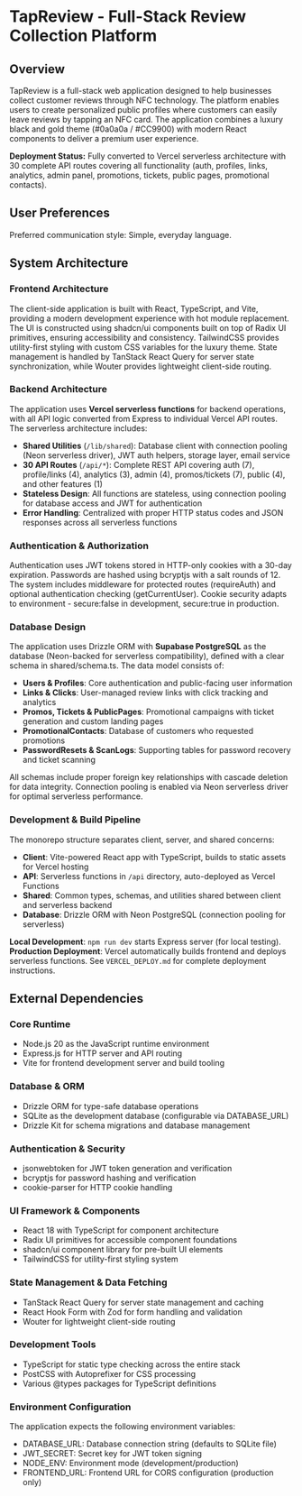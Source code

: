 # TapReview - Full-Stack Review Collection Platform

## Overview

TapReview is a full-stack web application designed to help businesses collect customer reviews through NFC technology. The platform enables users to create personalized public profiles where customers can easily leave reviews by tapping an NFC card. The application combines a luxury black and gold theme (#0a0a0a / #CC9900) with modern React components to deliver a premium user experience.

**Deployment Status:** Fully converted to Vercel serverless architecture with 30 complete API routes covering all functionality (auth, profiles, links, analytics, admin panel, promotions, tickets, public pages, promotional contacts).

## User Preferences

Preferred communication style: Simple, everyday language.

## System Architecture

### Frontend Architecture
The client-side application is built with React, TypeScript, and Vite, providing a modern development experience with hot module replacement. The UI is constructed using shadcn/ui components built on top of Radix UI primitives, ensuring accessibility and consistency. TailwindCSS provides utility-first styling with custom CSS variables for the luxury theme. State management is handled by TanStack React Query for server state synchronization, while Wouter provides lightweight client-side routing.

### Backend Architecture  
The application uses **Vercel serverless functions** for backend operations, with all API logic converted from Express to individual Vercel API routes. The serverless architecture includes:
- **Shared Utilities** (`/lib/shared`): Database client with connection pooling (Neon serverless driver), JWT auth helpers, storage layer, email service
- **30 API Routes** (`/api/*`): Complete REST API covering auth (7), profile/links (4), analytics (3), admin (4), promos/tickets (7), public (4), and other features (1)
- **Stateless Design**: All functions are stateless, using connection pooling for database access and JWT for authentication
- **Error Handling**: Centralized with proper HTTP status codes and JSON responses across all serverless functions

### Authentication & Authorization
Authentication uses JWT tokens stored in HTTP-only cookies with a 30-day expiration. Passwords are hashed using bcryptjs with a salt rounds of 12. The system includes middleware for protected routes (requireAuth) and optional authentication checking (getCurrentUser). Cookie security adapts to environment - secure:false in development, secure:true in production.

### Database Design
The application uses Drizzle ORM with **Supabase PostgreSQL** as the database (Neon-backed for serverless compatibility), defined with a clear schema in shared/schema.ts. The data model consists of:
- **Users & Profiles**: Core authentication and public-facing user information
- **Links & Clicks**: User-managed review links with click tracking and analytics
- **Promos, Tickets & PublicPages**: Promotional campaigns with ticket generation and custom landing pages
- **PromotionalContacts**: Database of customers who requested promotions
- **PasswordResets & ScanLogs**: Supporting tables for password recovery and ticket scanning

All schemas include proper foreign key relationships with cascade deletion for data integrity. Connection pooling is enabled via Neon serverless driver for optimal serverless performance.

### Development & Build Pipeline
The monorepo structure separates client, server, and shared concerns:
- **Client**: Vite-powered React app with TypeScript, builds to static assets for Vercel hosting
- **API**: Serverless functions in `/api` directory, auto-deployed as Vercel Functions
- **Shared**: Common types, schemas, and utilities shared between client and serverless backend
- **Database**: Drizzle ORM with Neon PostgreSQL (connection pooling for serverless)

**Local Development**: `npm run dev` starts Express server (for local testing). 
**Production Deployment**: Vercel automatically builds frontend and deploys serverless functions. See `VERCEL_DEPLOY.md` for complete deployment instructions.

## External Dependencies

### Core Runtime
- Node.js 20 as the JavaScript runtime environment
- Express.js for HTTP server and API routing
- Vite for frontend development server and build tooling

### Database & ORM
- Drizzle ORM for type-safe database operations
- SQLite as the development database (configurable via DATABASE_URL)
- Drizzle Kit for schema migrations and database management

### Authentication & Security  
- jsonwebtoken for JWT token generation and verification
- bcryptjs for password hashing and verification
- cookie-parser for HTTP cookie handling

### UI Framework & Components
- React 18 with TypeScript for component architecture
- Radix UI primitives for accessible component foundations
- shadcn/ui component library for pre-built UI elements
- TailwindCSS for utility-first styling system

### State Management & Data Fetching
- TanStack React Query for server state management and caching
- React Hook Form with Zod for form handling and validation
- Wouter for lightweight client-side routing

### Development Tools
- TypeScript for static type checking across the entire stack
- PostCSS with Autoprefixer for CSS processing
- Various @types packages for TypeScript definitions

### Environment Configuration
The application expects the following environment variables:
- DATABASE_URL: Database connection string (defaults to SQLite file)
- JWT_SECRET: Secret key for JWT token signing
- NODE_ENV: Environment mode (development/production)
- FRONTEND_URL: Frontend URL for CORS configuration (production only)